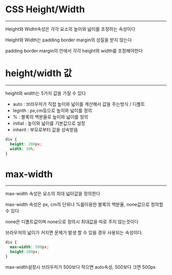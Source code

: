 # CSS Height/Width
-------------------
Height와 Widht속성은 각각 요소의 높이와 넓이를 조정하는 속성이다

Height와 Width는 padding border margin의 성질을 받지 않는다

padding border margin의 안에서 각각 height와 width를 조정해야한다

# height/width 값
------------------

height와 width는 5가지 값을 가질 수 있다

- auto : 브라우저가 직접 높이와 넓이를 계산해서 값을 주는방식 / 디폴트
- legnth : px,cm등으로 높이와 넓이를 정의
- % : 블록의 백분율로 높이와 넓이를 정의
- initial : 높이와 넓이를 기본값으로 설정
- inherit : 부모로부터 값을 상속받음

```CSS
div {
  height: 200px;
  width: 30%;
}
```

# max-width
----------------

max-width 속성은 요소의 최대 넓이값을 정의한다

max-width 속성은 px, cm의 단위나 %를이용한 블록의 백분율, none값으로 정의할 수 있다

none은 디폴트값이며 none으로 정의시 최대값을 따로 주지 않는것이다

브라우저의 넓이가 커지면 문제가 발생 할 수 있을 경우 사용되는 속성이다.

```CSS
div {
  max-width: 500px;
  height:100px;
}
```

max-width설정시 브라우저가 500보다 작으면 auto속성, 500보다 크면 500px
